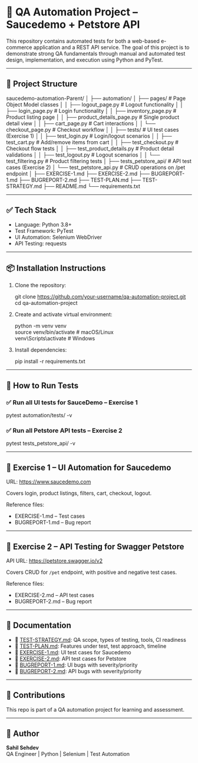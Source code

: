 # 🧪 QA Automation Project – Saucedemo + Petstore API

This repository contains automated tests for both a web-based e-commerce application and a REST API service. The goal of this project is to demonstrate strong QA fundamentals through manual and automated test design, implementation, and execution using Python and PyTest.

---

## 📂 Project Structure

saucedemo-automation-Parent/
│
├── automation/
│   ├── pages/                       # Page Object Model classes
│   │   ├── logout_page.py           # Logout functionality
│   │   ├── login_page.py            # Login functionality
│   │   ├── inventory_page.py        # Product listing page
│   │   ├── product_details_page.py  # Single product detail view
│   │   ├── cart_page.py             # Cart interactions
│   │   └── checkout_page.py         # Checkout workflow
│
│   ├── tests/                      # UI test cases (Exercise 1)
│   │   ├── test_login.py           # Login/logout scenarios
│   │   ├── test_cart.py            # Add/remove items from cart
│   │   ├── test_checkout.py        # Checkout flow tests
│   │   ├── test_product_details.py # Product detail validations
│   │   ├── test_logout.py          # Logout scenarios
│   │   └── test_filtering.py       # Product filtering tests
│
├── tests_petstore_api/             # API test cases (Exercise 2)
│   └── test_petstore_api.py        # CRUD operations on /pet endpoint
│
├── EXERCISE-1.md
├── EXERCISE-2.md
├── BUGREPORT-1.md
├── BUGREPORT-2.md
├── TEST-PLAN.md
├── TEST-STRATEGY.md
├── README.md
└── requirements.txt


---

## ✅ Tech Stack

- Language: Python 3.8+
- Test Framework: PyTest
- UI Automation: Selenium WebDriver
- API Testing: requests

---

## 📦 Installation Instructions

1. Clone the repository:

   git clone https://github.com/your-username/qa-automation-project.git  
   cd qa-automation-project

2. Create and activate virtual environment:

   python -m venv venv  
   source venv/bin/activate     # macOS/Linux  
   venv\Scripts\activate        # Windows

3. Install dependencies:

   pip install -r requirements.txt

---

## 🚀 How to Run Tests

### ✅ Run all UI tests for SauceDemo – Exercise 1

   pytest automation/tests/ -v


### ✅ Run all Petstore API tests – Exercise 2

   pytest tests_petstore_api/ -v


---

## 🧪 Exercise 1 – UI Automation for Saucedemo

URL: https://www.saucedemo.com

Covers login, product listings, filters, cart, checkout, logout.

Reference files:
- EXERCISE-1.md – Test cases
- BUGREPORT-1.md – Bug report

---

## 🔗 Exercise 2 – API Testing for Swagger Petstore

API URL: https://petstore.swagger.io/v2

Covers CRUD for `/pet` endpoint, with positive and negative test cases.

Reference files:
- EXERCISE-2.md – API test cases
- BUGREPORT-2.md – Bug report

---

## 📄 Documentation

- 📌 [TEST-STRATEGY.md](./TEST-STRATEGY.md): QA scope, types of testing, tools, CI readiness
- 📌 [TEST-PLAN.md](./TEST-PLAN.md): Features under test, test approach, timeline
- 📌 [EXERCISE-1.md](./EXERCISE-1.md): UI test cases for Saucedemo
- 📌 [EXERCISE-2.md](./EXERCISE-2.md): API test cases for Petstore
- 📌 [BUGREPORT-1.md](./BUGREPORT-1.md): UI bugs with severity/priority
- 📌 [BUGREPORT-2.md](./BUGREPORT-2.md): API bugs with severity/priority

---

## 🤝 Contributions

This repo is part of a QA automation project for learning and assessment.

---

## 👤 Author

**Sahil Sehdev**  
QA Engineer | Python | Selenium | Test Automation


